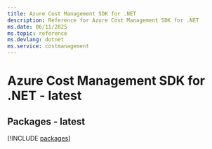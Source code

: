 ```yaml
---
title: Azure Cost Management SDK for .NET
description: Reference for Azure Cost Management SDK for .NET
ms.date: 06/11/2025
ms.topic: reference
ms.devlang: dotnet
ms.service: costmanagement
---
```

# Azure Cost Management SDK for .NET - latest
## Packages - latest
[!INCLUDE [packages](cost-management-index.md)]